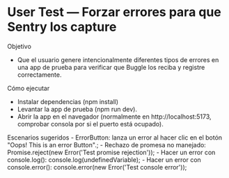 # User Test — Forzar errores para que Sentry los capture

Objetivo
- Que el usuario genere intencionalmente diferentes tipos de errores en una app de prueba para verificar que Buggle los reciba y registre correctamente.

Cómo ejecutar
- Instalar dependencias (npm install)
- Levantar la app de prueba (npm run dev).
- Abrir la app en el navegador (normalmente en http://localhost:5173, comprobar consola por si el puerto está ocupado).



Escenarios sugeridos
    - ErrorButton: lanza un error al hacer clic en el botón "Oops! This is an error Button".;
    - Rechazo de promesa no manejado: Promise.reject(new Error('Test promise rejection'));
    - Hacer un error con console.log(): console.log(undefinedVariable);
    - Hacer un error con console.error(): console.error(new Error('Test console error'));
